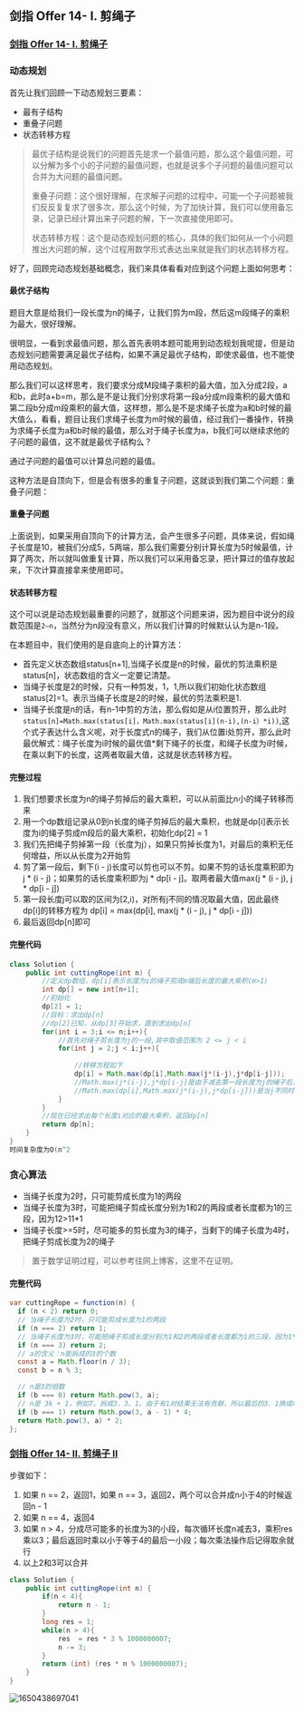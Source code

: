 ## 剑指 Offer 14- I. 剪绳子

### [剑指 Offer 14- I. 剪绳子](https://leetcode-cn.com/problems/jian-sheng-zi-lcof/)

### 动态规划

首先让我们回顾一下动态规划三要素：

- 最有子结构
- 重叠子问题
- 状态转移方程

> 最优子结构是说我们的问题首先是求一个最值问题，那么这个最值问题，可以分解为多个小的子问题的最值问题，也就是说多个子问题的最值问题可以合并为大问题的最值问题。
>
> 重叠子问题：这个很好理解，在求解子问题的过程中，可能一个子问题被我们反反复复求了很多次，那么这个时候，为了加快计算，我们可以使用备忘录，记录已经计算出来子问题的解，下一次直接使用即可。
>
> 状态转移方程：这个是动态规划问题的核心，具体的我们如何从一个小问题推出大问题的解，这个过程用数学形式表达出来就是我们的状态转移方程。

好了，回顾完动态规划基础概念，我们来具体看看对应到这个问题上面如何思考：

#### 最优子结构

题目大意是给我们一段长度为n的绳子，让我们剪为m段，然后这m段绳子的乘积为最大，很好理解。

很明显，一看到求最值问题，那么首先表明本题可能用到动态规划我呢提，但是动态规划问题需要满足最优子结构，如果不满足最优子结构，即使求最值，也不能使用动态规划。

那么我们可以这样思考，我们要求分成M段绳子乘积的最大值，加入分成2段，a和b，此时a+b=m，那么是不是让我们分别求将第一段a分成m段乘积的最大值和第二段b分成m段乘积的最大值，这样想，那么是不是求绳子长度为a和b时候的最大值么，看看，题目让我们求绳子长度为m时候的最值，经过我们一番操作，转换为求绳子长度为a和b时候的最值，那么对于绳子长度为a，b我们可以继续求他的子问题的最值，这不就是最优子结构么？

通过子问题的最值可以计算总问题的最值。

这种方法是自顶向下，但是会有很多的重复子问题，这就谈到我们第二个问题：重叠子问题：

#### 重叠子问题

上面说到，如果采用自顶向下的计算方法，会产生很多子问题，具体来说，假如绳子长度是10，被我们分成5，5两端，那么我们需要分别计算长度为5时候最值，计算了两次，所以就叫做重复计算，所以我们可以采用备忘录，把计算过的值存放起来，下次计算直接拿来使用即可。

#### 状态转移方程

这个可以说是动态规划最重要的问题了，就那这个问题来讲，因为题目中说分的段数范围是`2—n`，当然分为n段没有意义，所以我们计算的时候默认认为是n-1段。

在本题目中，我们使用的是自底向上的计算方法：

- 首先定义状态数组status[n+1],当绳子长度是n的时候，最优的剪法乘积是status[n]，状态数组的含义一定要记清楚。
- 当绳子长度是2的时候，只有一种剪发，1，1,所以我们初始化状态数组status[2]=1。表示当绳子长度是2的时候，最优的剪法乘积是1.
- 当绳子长度是n的话，有n-1中剪的方法，那么假如是从i位置剪开，那么此时`status[n]=Math.max(status[i]，Math.max(status[i](n-i),(n-i）*i))`,这个式子表达什么含义呢，对于长度式n的绳子，我们从位置i处剪开，那么此时最优解式：绳子长度为i时候的最优值*剩下绳子的长度，和绳子长度为i时候，在乘以剩下的长度，这两者取最大值，这就是状态转移方程。

#### 完整过程

1. 我们想要求长度为n的绳子剪掉后的最大乘积，可以从前面比n小的绳子转移而来
2. 用一个dp数组记录从0到n长度的绳子剪掉后的最大乘积，也就是dp[i]表示长度为i的绳子剪成m段后的最大乘积，初始化dp[2] = 1
3. 我们先把绳子剪掉第一段（长度为j），如果只剪掉长度为1，对最后的乘积无任何增益，所以从长度为2开始剪
4. 剪了第一段后，剩下(i - j)长度可以剪也可以不剪。如果不剪的话长度乘积即为j * (i - j)；如果剪的话长度乘积即为j * dp[i - j]。取两者最大值max(j * (i - j), j * dp[i - j])
5. 第一段长度j可以取的区间为[2,i)，对所有j不同的情况取最大值，因此最终dp[i]的转移方程为
   dp[i] = max(dp[i], max(j * (i - j), j * dp[i - j]))
6. 最后返回dp[n]即可

#### 完整代码

~~~ java
class Solution {
    public int cuttingRope(int n) {
        //定义dp数组，dp[i]表示长度为i的绳子剪成m端后长度的最大乘积(m>1)
        int dp[] = new int[n+1];
        //初始化
        dp[2] = 1;
        //目标：求出dp[n]
        //dp[2]已知，从dp[3]开始求，直到求出dp[n]
        for(int i = 3;i <= n;i++){
            //首先对绳子剪长度为j的一段,其中取值范围为 2 <= j < i
            for(int j = 2;j < i;j++){
                
                //转移方程如下
                dp[i] = Math.max(dp[i],Math.max(j*(i-j),j*dp[i-j]));
                //Math.max(j*(i-j),j*dp[i-j]是由于减去第一段长度为j的绳子后，可以继续剪也可以不剪
                //Math.max(dp[i],Math.max(j*(i-j),j*dp[i-j]))是当j不同时，求出最大的dp[i]
            }
        }
        //现在已经求出每个长度i对应的最大乘积，返回dp[n]
        return dp[n];
    }
}
时间复杂度为O(n^2
~~~

### 贪心算法

- 当绳子长度为2时，只可能剪成长度为1的两段
- 当绳子长度为3时，可能把绳子剪成长度分别为1和2的两段或者长度都为1的三段，因为12>11*1
- 当绳子长度>=5时，尽可能多的剪长度为3的绳子，当剩下的绳子长度为4时，把绳子剪成长度为2的绳子

> 置于数学证明过程，可以参考往网上博客，这里不在证明。

#### 完整代码

~~~ java
var cuttingRope = function(n) {
  if (n < 2) return 0;
  // 当绳子长度为2时，只可能剪成长度为1的两段
  if (n === 2) return 1;
  // 当绳子长度为3时，可能把绳子剪成长度分别为1和2的两段或者长度都为1的三段，因为1*2>1*1*1
  if (n === 3) return 2;
  // a的含义：n能拆成的3的个数
  const a = Math.floor(n / 3);
  const b = n % 3;

  // n是3的倍数
  if (b === 0) return Math.pow(3, a);
  // n是 3k + 1，例如7。拆成3、3、1。由于有1对结果无法有贡献，所以最后的3、1换成4
  if (b === 1) return Math.pow(3, a - 1) * 4;
  return Math.pow(3, a) * 2;
};

~~~

### [剑指 Offer 14- II. 剪绳子 II](https://leetcode-cn.com/problems/jian-sheng-zi-ii-lcof/)

步骤如下：

1. 如果 n == 2，返回1，如果 n == 3，返回2，两个可以合并成n小于4的时候返回n - 1
2. 如果 n == 4，返回4
3. 如果 n > 4，分成尽可能多的长度为3的小段，每次循环长度n减去3，乘积res乘以3；最后返回时乘以小于等于4的最后一小段；每次乘法操作后记得取余就行
4. 以上2和3可以合并

~~~java
class Solution {
    public int cuttingRope(int n) {
        if(n < 4){
            return n - 1;
        }
        long res = 1;
        while(n > 4){
            res  = res * 3 % 1000000007;
            n -= 3;
        }
        return (int) (res * n % 1000000007);
    }
}
~~~

![1650438697041](https://tprzfbucket.oss-cn-beijing.aliyuncs.com/hadoop/202204/20/151137-814476.png)


